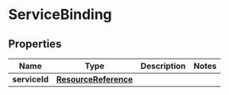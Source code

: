 # ServiceBinding

## Properties
Name | Type | Description | Notes
------------ | ------------- | ------------- | -------------
**serviceId** | [**ResourceReference**](ResourceReference.md) |  | 
